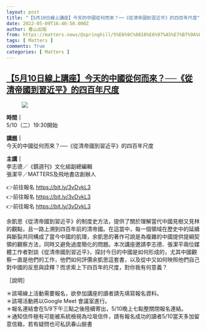 ```yaml
---
layout: post
title: "【5月10日線上講座】今天的中國從何而來？──《從清帝國到習近平》的四百年尺度"
date: 2022-05-09T16:40:50.000Z
author: 春山出版
from: https://matters.news/@springhill/5%E6%9C%8810%E6%97%A5%E7%B7%9A%E4%B8%8A%E8%AC%9B%E5%BA%A7-%E4%BB%8A%E5%A4%A9%E7%9A%84%E4%B8%AD%E5%9C%8B%E5%BE%9E%E4%BD%95%E8%80%8C%E4%BE%86-%E5%BE%9E%E6%B8%85%E5%B8%9D%E5%9C%8B%E5%88%B0%E7%BF%92%E8%BF%91%E5%B9%B3-%E7%9A%84%E5%9B%9B%E7%99%BE%E5%B9%B4%E5%B0%BA%E5%BA%A6-bafyreifingi5cdazejpp5rvgws6tb2h2pivx3isvj7gkadjpfxrsfyvdsy
tags: [ Matters ]
comments: True
categories: [ Matters ]
---
```

<!--1652114450000-->
[【5月10日線上講座】今天的中國從何而來？──《從清帝國到習近平》的四百年尺度](https://matters.news/@springhill/5%E6%9C%8810%E6%97%A5%E7%B7%9A%E4%B8%8A%E8%AC%9B%E5%BA%A7-%E4%BB%8A%E5%A4%A9%E7%9A%84%E4%B8%AD%E5%9C%8B%E5%BE%9E%E4%BD%95%E8%80%8C%E4%BE%86-%E5%BE%9E%E6%B8%85%E5%B8%9D%E5%9C%8B%E5%88%B0%E7%BF%92%E8%BF%91%E5%B9%B3-%E7%9A%84%E5%9B%9B%E7%99%BE%E5%B9%B4%E5%B0%BA%E5%BA%A6-bafyreifingi5cdazejpp5rvgws6tb2h2pivx3isvj7gkadjpfxrsfyvdsy)
------

<div>
<figure class="image"><img src="https://assets.matters.news/embed/76ebf1a6-af4b-4409-8cd7-39c03281838c.jpeg" data-asset-id="76ebf1a6-af4b-4409-8cd7-39c03281838c" referrerpolicy="no-referrer"><figcaption><span></span></figcaption></figure><p><strong>時間｜</strong><br class="smart">5/10（二）19:30開始</p><p><strong>講題｜</strong><br class="smart">今天的中國從何而來？──《從清帝國到習近平》的四百年尺度</p><p><strong>主講｜</strong><br class="smart">李志德／《鏡週刊》文化組副總編輯<br class="smart">張潔平／MATTERS及飛地書店創辦人</p><p>👉前往報名 <a href="https://bit.ly/3vDvkL3" rel="noopener noreferrer" target="_blank">https://bit.ly/3vDvkL3</a> 　<br class="smart">👉前往報名 <a href="https://bit.ly/3vDvkL3" rel="noopener noreferrer" target="_blank">https://bit.ly/3vDvkL3</a> 　　<br class="smart">👉前往報名 <a href="https://bit.ly/3vDvkL3" rel="noopener noreferrer" target="_blank">https://bit.ly/3vDvkL3</a>　　</p><p>余凱思《從清帝國到習近平》的制度史方法，提供了關於理解當代中國見樹又見林的觀點，且一路上溯到四百年前的清帝國。在這當中，每一個領域在歷史中的延續與斷裂共同構成了當今中國的肌理，余凱思的著作可說是為複雜的中國提供提綱契領的觀察方法，同時又避免過度簡化的問題。本次講座邀請李志德、張潔平兩位媒體工作者對談《從清帝國到習近平》，探討今日的中國是如何形成的，尤其中國觀察一直是他們的工作，他們如何評價余凱思這套書，以及從中又如何映照他們自己對中國的反思與詮釋？而求索上下四百年的尺度，對你我有何意義？</p><p>［說明］</p><p>＊該場線上活動需要報名，欲參加講座的讀者請先填寫報名資料。<br class="smart">＊該場活動將以Google Meet 會議室進行。<br class="smart">＊報名連結會在5/9下午三點之後陸續寄出，5/10晚上七點整關閉報名連結。<br class="smart">＊通知信件極有可能被系統檢視為垃圾信件，請有報名成功的讀者5/10當天多加留意信箱，若有疑問也可私訊春山臉書</p>
</div>
